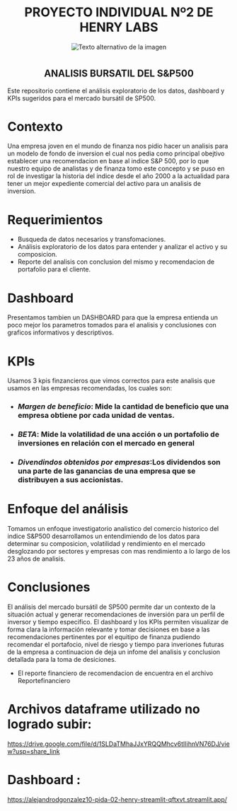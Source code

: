 ## <h1 align=center> **PROYECTO INDIVIDUAL Nº2 DE HENRY LABS** </h1>
<p align="center">
  <img src="https://burzovnisvet.cz/wp-content/uploads/2022/01/sp500-2-750x375.jpg" alt="Texto alternativo de la imagen">
</p>

# <h2 align=center> **ANALISIS BURSATIL DEL S&P500** </h2>
Este repositorio contiene el análisis exploratorio de los datos, dashboard y KPIs sugeridos para el mercado bursátil de SP500.

# **Contexto**
Una empresa joven en el mundo de finanza nos pidio hacer un analisis para un modelo de fondo de inversion el cual nos pedia como principal obejtivo establecer una recomendacion en base al indice S&P 500, por lo que nuestro equipo de analistas y de finanza tomo este concepto y se puso en rol de investigar la historia del indice desde el año 2000 a la actualidad para tener un mejor expediente comercial del activo para un analisis de inversion.

# **Requerimientos**

+ Busqueda de datos necesarios y transfomaciones.
+ Análisis exploratorio de los datos para entender y analizar el activo y su composicion.
+ Reporte del analisis con conclusion del mismo y recomendacion de portafolio para el cliente.

# **Dashboard**
 Presentamos tambien un DASHBOARD  para que la empresa entienda un poco mejor los parametros tomados para el analisis y conclusiones con graficos informativos y descriptivos.



# **KPIs**
Usamos 3 kpis finzancieros que vimos correctos para este analisis que usamos en las empresas recomendadas, los cuales son: 

+ ### *Margen de beneficio*: Mide la cantidad de beneficio que una empresa obtiene por cada unidad de ventas.

+ ### *BETA*: Mide la volatilidad de una acción o un portafolio de inversiones en relación con el mercado en general

+ ### *Divendindos obtenidos por empresas*:Los dividendos son una parte de las ganancias de una empresa que se distribuyen a sus accionistas.

# **Enfoque del análisis**
Tomamos un enfoque investigatorio analistico del comercio historico del indice S&P500 desarrollamos un entendimiendo de los datos para determinar su composicion, volatilidad y rendimiento en el mercado desglozando por sectores y empresas con mas rendimiento a lo largo de los 23 años de analisis.
 

# **Conclusiones**
El análisis del mercado bursátil de SP500 permite dar un contexto de la situación actual y generar recomendaciones de inversión para un perfil de inversor y tiempo especifico. El dashboard y los KPIs permiten visualizar de forma clara la información relevante y tomar decisiones en base a las recomendaciones pertinentes por el equitipo de finanza pudiendo recomendar el portafocio, nivel de riesgo y tiempo para inveriones futuras de la empresa a continuacion de deja un infome del analisis y conclusion detallada para la toma de desiciones.

+ El reporte financiero de recomendacion de encuentra en el archivo Reportefinanciero


# Archivos dataframe utilizado no logrado subir:
https://drive.google.com/file/d/1SLDaTMhaJJxYRQQMhcv6tIIihnVN76DJ/view?usp=share_link
# Dashboard :
https://alejandrodgonzalez10-pida-02-henry-streamlit-qftxvt.streamlit.app/
